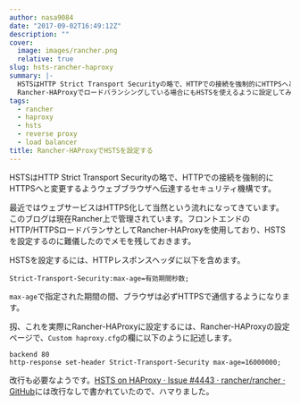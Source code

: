 ```yaml
---
author: nasa9084
date: "2017-09-02T16:49:12Z"
description: ""
cover:
  image: images/rancher.png
  relative: true
slug: hsts-rancher-haproxy
summary: |-
  HSTSはHTTP Strict Transport Securityの略で、HTTPでの接続を強制的にHTTPSへと変更するようウェブブラウザへ伝達するセキュリティ機構です。
  Rancher-HAProxyでロードバランシングしている場合にもHSTSを使えるように設定してみました。
tags:
  - rancher
  - haproxy
  - hsts
  - reverse proxy
  - load balancer
title: Rancher-HAProxyでHSTSを設定する
---
```



HSTSはHTTP Strict Transport Securityの略で、HTTPでの接続を強制的にHTTPSへと変更するようウェブブラウザへ伝達するセキュリティ機構です。

最近ではウェブサービスはHTTPS化して当然という流れになってきています。
このブログは現在Rancher上で管理されています。フロントエンドのHTTP/HTTPSロードバランサとしてRancher-HAProxyを使用しており、HSTSを設定するのに難儀したのでメモを残しておきます。

HSTSを設定するには、HTTPレスポンスヘッダに以下を含めます。

```
Strict-Transport-Security:max-age=有効期間秒数;
```

`max-age`で指定された期間の間、ブラウザは必ずHTTPSで通信するようになります。

扨、これを実際にRancher-HAProxyに設定するには、Rancher-HAProxyの設定ページで、`Custom haproxy.cfg`の欄に以下のように記述します。

```
backend 80
http-response set-header Strict-Transport-Security max-age=16000000;
```

改行も必要なようです。[HSTS on HAProxy · Issue #4443 · rancher/rancher · GitHub](https://github.com/rancher/rancher/issues/4443)には改行なしで書かれていたので、ハマりました。

